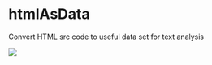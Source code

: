 # htmlAsData
Convert HTML src code to useful data set for text analysis

![](https://media.giphy.com/media/R9zXHWAHyTjnq/giphy.gif)
